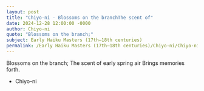 ```yaml
---
layout: post
title: "Chiyo-ni - Blossoms on the branchThe scent of"
date: 2024-12-28 12:00:00 -0000
author: Chiyo-ni
quote: "Blossoms on the branch;"
subject: Early Haiku Masters (17th–18th centuries)
permalink: /Early Haiku Masters (17th–18th centuries)/Chiyo-ni/Chiyo-ni - Blossoms on the branchThe scent of
---
```


Blossoms on the branch;
The scent of early spring air
Brings memories forth.

- Chiyo-ni
